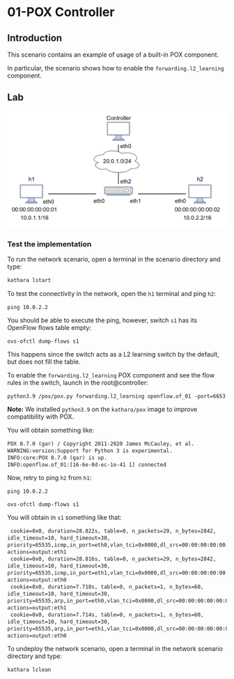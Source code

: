 # 01-POX Controller

## Introduction

This scenario contains an example of usage of a built-in POX component.

In particular, the scenario shows how to enable the `forwarding.l2_learning` component.

## Lab

![Network Scenario](../images/image1.png)

### Test the implementation

To run the network scenario, open a terminal in the scenario directory and type:
```bash
kathara lstart 
```

To test the connectivity in the network, open the `h1` terminal and ping `h2`:
```
ping 10.0.2.2
```

You should be able to execute the ping, however, switch `s1` has its OpenFlow flows table empty:

```
ovs-ofctl dump-flows s1
```

This happens since the switch acts as a L2 learning switch by the default, but does not fill the table.

To enable the `forwarding.l2_learning` POX component and see the flow rules in the switch, launch in the root@controller:
```
python3.9 /pox/pox.py forwarding.l2_learning openflow.of_01 -port=6653
``` 

**Note:** We installed `python3.9` on the `kathara/pox` image to improve compatibility with POX.

You will obtain something like:
```
POX 0.7.0 (gar) / Copyright 2011-2020 James McCauley, et al.
WARNING:version:Support for Python 3 is experimental.
INFO:core:POX 0.7.0 (gar) is up.
INFO:openflow.of_01:[16-6e-0d-ec-1e-41 1] connected
```

Now, retry to ping `h2` from `h1`:

```
ping 10.0.2.2
```

```
ovs-ofctl dump-flows s1
```

You will obtain in `s1` something like that:

```
 cookie=0x0, duration=28.822s, table=0, n_packets=29, n_bytes=2842, idle_timeout=10, hard_timeout=30, priority=65535,icmp,in_port=eth0,vlan_tci=0x0000,dl_src=00:00:00:00:00:01,dl_dst=00:00:00:00:00:02,nw_src=10.0.1.1,nw_dst=10.0.2.2,nw_tos=0,icmp_type=8,icmp_code=0 actions=output:eth1
 cookie=0x0, duration=28.816s, table=0, n_packets=29, n_bytes=2842, idle_timeout=10, hard_timeout=30, priority=65535,icmp,in_port=eth1,vlan_tci=0x0000,dl_src=00:00:00:00:00:02,dl_dst=00:00:00:00:00:01,nw_src=10.0.2.2,nw_dst=10.0.1.1,nw_tos=0,icmp_type=0,icmp_code=0 actions=output:eth0
 cookie=0x0, duration=7.718s, table=0, n_packets=1, n_bytes=60, idle_timeout=10, hard_timeout=30, priority=65535,arp,in_port=eth0,vlan_tci=0x0000,dl_src=00:00:00:00:00:01,dl_dst=00:00:00:00:00:02,arp_spa=10.0.1.1,arp_tpa=10.0.2.2,arp_op=1 actions=output:eth1
 cookie=0x0, duration=7.714s, table=0, n_packets=1, n_bytes=60, idle_timeout=10, hard_timeout=30, priority=65535,arp,in_port=eth1,vlan_tci=0x0000,dl_src=00:00:00:00:00:02,dl_dst=00:00:00:00:00:01,arp_spa=10.0.2.2,arp_tpa=10.0.1.1,arp_op=2 actions=output:eth0
```

To undeploy the network scenario, open a terminal in the network scenario directory and type:
```bash
kathara lclean
```
